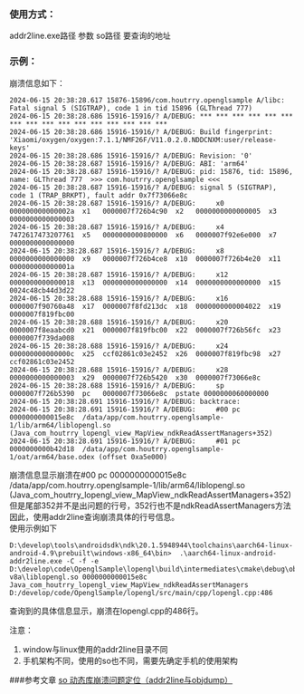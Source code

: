 ### 使用方式： 
addr2line.exe路径 参数 so路径 要查询的地址

### 示例：   
崩溃信息如下：
```
2024-06-15 20:38:28.617 15876-15896/com.houtrry.openglsample A/libc: Fatal signal 5 (SIGTRAP), code 1 in tid 15896 (GLThread 777)
2024-06-15 20:38:28.686 15916-15916/? A/DEBUG: *** *** *** *** *** *** *** *** *** *** *** *** *** *** *** ***
2024-06-15 20:38:28.686 15916-15916/? A/DEBUG: Build fingerprint: 'Xiaomi/oxygen/oxygen:7.1.1/NMF26F/V11.0.2.0.NDDCNXM:user/release-keys'
2024-06-15 20:38:28.686 15916-15916/? A/DEBUG: Revision: '0'
2024-06-15 20:38:28.687 15916-15916/? A/DEBUG: ABI: 'arm64'
2024-06-15 20:38:28.687 15916-15916/? A/DEBUG: pid: 15876, tid: 15896, name: GLThread 777  >>> com.houtrry.openglsample <<<
2024-06-15 20:38:28.687 15916-15916/? A/DEBUG: signal 5 (SIGTRAP), code 1 (TRAP_BRKPT), fault addr 0x7f73066e8c
2024-06-15 20:38:28.687 15916-15916/? A/DEBUG:     x0   000000000000002a  x1   0000007f726b4c90  x2   0000000000000005  x3   0000000000000003
2024-06-15 20:38:28.687 15916-15916/? A/DEBUG:     x4   7472617473207761  x5   0000000000800000  x6   0000007f92e6e000  x7   0000000000000000
2024-06-15 20:38:28.687 15916-15916/? A/DEBUG:     x8   0000000000000000  x9   0000007f726b4ce8  x10  0000007f726b4e20  x11  000000000000001a
2024-06-15 20:38:28.687 15916-15916/? A/DEBUG:     x12  0000000000000018  x13  0000000000000000  x14  0000000000000000  x15  0024c48cb44d3d22
2024-06-15 20:38:28.688 15916-15916/? A/DEBUG:     x16  0000007f90760a48  x17  0000007f8fd213dc  x18  0000000000004022  x19  0000007f819fbc00
2024-06-15 20:38:28.688 15916-15916/? A/DEBUG:     x20  0000007f8eaabcd0  x21  0000007f819fbc00  x22  0000007f726b56fc  x23  0000007f739da008
2024-06-15 20:38:28.688 15916-15916/? A/DEBUG:     x24  000000000000000c  x25  ccf02861c03e2452  x26  0000007f819fbc98  x27  ccf02861c03e2452
2024-06-15 20:38:28.688 15916-15916/? A/DEBUG:     x28  0000000000000003  x29  0000007f726b5420  x30  0000007f73066e8c
2024-06-15 20:38:28.688 15916-15916/? A/DEBUG:     sp   0000007f726b5390  pc   0000007f73066e8c  pstate 0000000060000000
2024-06-15 20:38:28.691 15916-15916/? A/DEBUG: backtrace:
2024-06-15 20:38:28.691 15916-15916/? A/DEBUG:     #00 pc 0000000000015e8c  /data/app/com.houtrry.openglsample-1/lib/arm64/liblopengl.so (Java_com_houtrry_lopengl_view_MapView_ndkReadAssertManagers+352)
2024-06-15 20:38:28.691 15916-15916/? A/DEBUG:     #01 pc 0000000000b42d18  /data/app/com.houtrry.openglsample-1/oat/arm64/base.odex (offset 0xa5e000)

```
崩溃信息显示崩溃在#00 pc 0000000000015e8c  /data/app/com.houtrry.openglsample-1/lib/arm64/liblopengl.so (Java_com_houtrry_lopengl_view_MapView_ndkReadAssertManagers+352)
但是尾部352并不是出问题的行号，352行也不是ndkReadAssertManagers方法  
因此，使用addr2line查询崩溃具体的行号信息。  
使用示例如下  
```
D:\develop\tools\androidsdk\ndk\20.1.5948944\toolchains\aarch64-linux-android-4.9\prebuilt\windows-x86_64\bin>  .\aarch64-linux-android-addr2line.exe -C -f -e D:\develop\code\OpenglSample\lopengl\build\intermediates\cmake\debug\obj\arm64-v8a\liblopengl.so 0000000000015e8c
Java_com_houtrry_lopengl_view_MapView_ndkReadAssertManagers
D:/develop/code/OpenglSample/lopengl/src/main/cpp/lopengl.cpp:486
```
查询到的具体信息显示，崩溃在lopengl.cpp的486行。



注意：
1. window与linux使用的addr2line目录不同
2. 手机架构不同，使用的so也不同，需要先确定手机的使用架构

###参考文章
[so 动态库崩溃问题定位（addr2line与objdump）](https://www.cnblogs.com/yipianchuyun/p/13130155.html)
